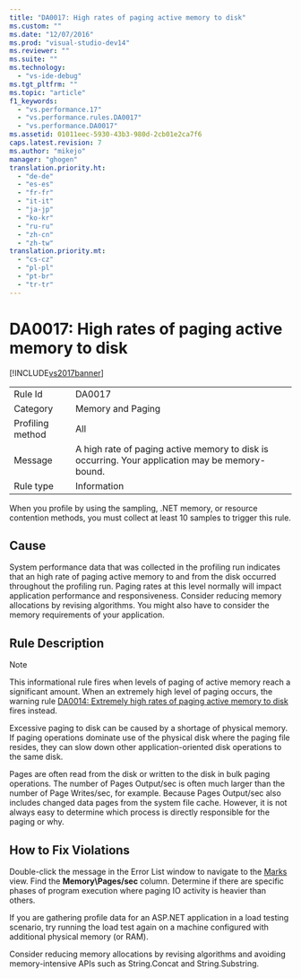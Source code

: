 ```yaml
---
title: "DA0017: High rates of paging active memory to disk"
ms.custom: ""
ms.date: "12/07/2016"
ms.prod: "visual-studio-dev14"
ms.reviewer: ""
ms.suite: ""
ms.technology: 
  - "vs-ide-debug"
ms.tgt_pltfrm: ""
ms.topic: "article"
f1_keywords: 
  - "vs.performance.17"
  - "vs.performance.rules.DA0017"
  - "vs.performance.DA0017"
ms.assetid: 01011eec-5930-43b3-980d-2cb01e2ca7f6
caps.latest.revision: 7
ms.author: "mikejo"
manager: "ghogen"
translation.priority.ht: 
  - "de-de"
  - "es-es"
  - "fr-fr"
  - "it-it"
  - "ja-jp"
  - "ko-kr"
  - "ru-ru"
  - "zh-cn"
  - "zh-tw"
translation.priority.mt: 
  - "cs-cz"
  - "pl-pl"
  - "pt-br"
  - "tr-tr"
---
```

# DA0017: High rates of paging active memory to disk
[!INCLUDE[vs2017banner](../code-quality/includes/vs2017banner.md)]

|||  
|-|-|  
|Rule Id|DA0017|  
|Category|Memory and Paging|  
|Profiling method|All|  
|Message|A high rate of paging active memory to disk is occurring. Your application may be memory-bound.|  
|Rule type|Information|  
  
 When you profile by using the sampling, .NET memory, or resource contention methods, you must collect at least 10 samples to trigger this rule.  
  
## Cause  
 System performance data that was collected in the profiling run indicates that an high rate of paging active memory to and from the disk occurred throughout the profiling run. Paging rates at this level normally will impact application performance and responsiveness. Consider reducing memory allocations by revising algorithms. You might also have to consider the memory requirements of your application.  
  
## Rule Description  
  
> [!NOTE]
>  This informational rule fires when levels of paging of active memory reach a significant amount. When an extremely high level of paging occurs, the warning rule [DA0014: Extremely high rates of paging active memory to disk](../profiling/da0014--extremely-high-rates-of-paging-active-memory-to-disk.md) fires instead.  
  
 Excessive paging to disk can be caused by a shortage of physical memory. If paging operations dominate use of the physical disk where the paging file resides, they can slow down other application-oriented disk operations to the same disk.  
  
 Pages are often read from the disk or written to the disk in bulk paging operations. The number of Pages Output/sec is often much larger than the number of Page Writes/sec, for example. Because Pages Output/sec also includes changed data pages from the system file cache. However, it is not always easy to determine which process is directly responsible for the paging or why.  
  
## How to Fix Violations  
 Double-click the message in the Error List window to navigate to the [Marks](../profiling/marks-view.md) view. Find the **Memory\Pages/sec** column. Determine if there are specific phases of program execution where paging IO activity is heavier than others.  
  
 If you are gathering profile data for an ASP.NET application in a load testing scenario, try running the load test again on a machine configured with additional physical memory (or RAM).  
  
 Consider reducing memory allocations by revising algorithms and avoiding memory-intensive APIs such as String.Concat and String.Substring.